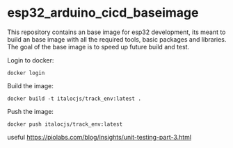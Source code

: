 # esp32_arduino_cicd_baseimage
This repository contains an base image for esp32 development, its meant to build an base image with all the required tools, basic packages and libraries.  The goal of the base image is to speed up future build and test.

Login to docker:
```
docker login
```

Build the image:
```
docker build -t italocjs/track_env:latest .
```


Push the image:
```
docker push italocjs/track_env:latest
```


useful https://piolabs.com/blog/insights/unit-testing-part-3.html

